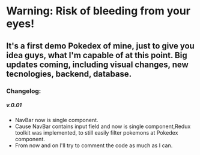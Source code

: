 <h1>Warning: Risk of bleeding from your eyes!</h1>

<h2>It's a first demo Pokedex of mine, just to give you idea guys, what I'm capable of at this point. Big updates coming, including visual changes, new tecnologies, backend, database.</h1>

<h3>Changelog:</h3>
<h5>v.0.01 </h5>
<ul>
<li>NavBar now is single component.</li>
<li>Cause NavBar contains input field and now is single component,Redux toolkit was implemented, to still easily filter pokemons at Pokedex component.</li>
<li>From now and on I'll try to comment the code as much as I can.</li>
</ul>
